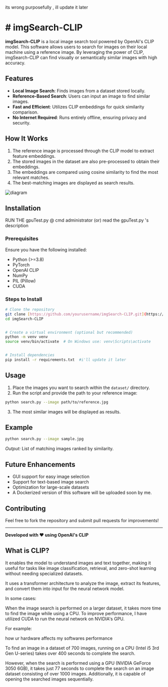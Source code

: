its wrong purposefully , ill update it later
# # imgSearch-CLIP


**imgSearch-CLIP** is a local image search tool powered by OpenAI's CLIP model. This software allows users to search for images on their local machine using a reference image. By leveraging the power of CLIP, imgSearch-CLIP can find visually or semantically similar images with high accuracy.


## Features

- **Local Image Search**: Finds images from a dataset stored locally.
- **Reference-Based Search**: Users can input an image to find similar images.
- **Fast and Efficient**: Utilizes CLIP embeddings for quick similarity comparison.
- **No Internet Required**: Runs entirely offline, ensuring privacy and security.


## How It Works

1. The reference image is processed through the CLIP model to extract feature embeddings.
2. The stored images in the dataset are also pre-processed to obtain their embeddings.
3. The embeddings are compared using cosine similarity to find the most relevant matches.
4. The best-matching images are displayed as search results.

![diagram](https://github.com/user-attachments/assets/0fdb99ba-4e83-48eb-b197-baed32815d08)


## Installation

   RUN THE gpuTest.py @ cmd administrator 
               (or)
   read the gpuTest.py 's description

### Prerequisites

Ensure you have the following installed:

- Python (>=3.8)
- PyTorch
- OpenAI CLIP
- NumPy
- PIL (Pillow)
- CUDA


### Steps to Install

```bash
# Clone the repository
git clone [https://github.com/yourusername/imgSearch-CLIP.git](https://github.com/yourusername/imgSearch-CLIP.git)
cd imgSearch-CLIP


# Create a virtual environment (optional but recommended)
python -m venv venv
source venv/bin/activate  # On Windows use: venv\Scripts\activate


# Install dependencies
pip install -r requirements.txt  #i'll update it later
```


## Usage

1. Place the images you want to search within the `dataset/` directory.
2. Run the script and provide the path to your reference image:

```bash
python search.py --image path/to/reference.jpg
```

3. The most similar images will be displayed as results.


## Example

```bash
python search.py --image sample.jpg
```

*Output:* List of matching images ranked by similarity.


## Future Enhancements

- GUI support for easy image selection
- Support for text-based image search
- Optimization for large-scale datasets
- A Dockerized version of this software will be uploaded soon by me.


## Contributing

Feel free to fork the repository and submit pull requests for improvements!





---

**Developed with ❤️ using OpenAI's CLIP**


## What is CLIP?

 It enables the model to understand images and text together, making it useful for tasks like image classification, retrieval, and zero-shot learning without needing specialized datasets.


It uses a transformer architecture to analyze the image, extract its features, and convert them into input for the neural network model.

In some cases:

When the image search is performed on a larger dataset, it takes more time to find the image while using a CPU. To improve performance, I have utilized CUDA to run the neural network on NVIDIA's GPU.


For example:

how ur hardware affects my softwares performance

To find an image in a dataset of 700 images, running on a CPU (Intel i5 3rd Gen U-series) takes over 400 seconds to complete the search.

However, when the search is performed using a GPU (NVIDIA GeForce 3050 6GB), it takes just 77 seconds to complete the search on an image dataset consisting of over 1000 images. Additionally, it is capable of opening the searched images sequentially.

